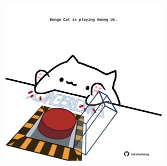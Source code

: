 <!-- built at 24/03/2024, 01:25:21 UTC -->
<p align="center">
  <img width="500" height="500" src="./ReadmeImage.svg">
</p>
